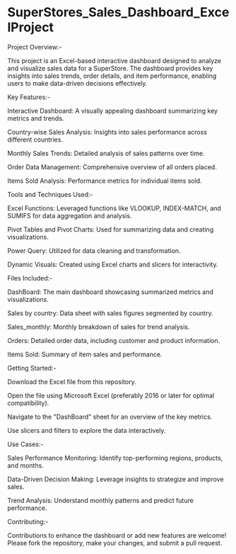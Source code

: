 # SuperStores_Sales_Dashboard_ExcelProject

Project Overview:-

This project is an Excel-based interactive dashboard designed to analyze and visualize sales data for a SuperStore. The dashboard provides key insights into sales trends, order details, and item performance, enabling users to make data-driven decisions effectively.


Key Features:-

Interactive Dashboard: A visually appealing dashboard summarizing key metrics and trends.

Country-wise Sales Analysis: Insights into sales performance across different countries.

Monthly Sales Trends: Detailed analysis of sales patterns over time.

Order Data Management: Comprehensive overview of all orders placed.

Items Sold Analysis: Performance metrics for individual items sold.


Tools and Techniques Used:-

Excel Functions: Leveraged functions like VLOOKUP, INDEX-MATCH, and SUMIFS for data aggregation and analysis.

Pivot Tables and Pivot Charts: Used for summarizing data and creating visualizations.

Power Query: Utilized for data cleaning and transformation.

Dynamic Visuals: Created using Excel charts and slicers for interactivity.


Files Included:-

DashBoard: The main dashboard showcasing summarized metrics and visualizations.

Sales by country: Data sheet with sales figures segmented by country.

Sales_monthly: Monthly breakdown of sales for trend analysis.

Orders: Detailed order data, including customer and product information.

Items Sold: Summary of item sales and performance.


Getting Started:-

Download the Excel file from this repository.

Open the file using Microsoft Excel (preferably 2016 or later for optimal compatibility).

Navigate to the "DashBoard" sheet for an overview of the key metrics.

Use slicers and filters to explore the data interactively.


Use Cases:-

Sales Performance Monitoring: Identify top-performing regions, products, and months.

Data-Driven Decision Making: Leverage insights to strategize and improve sales.

Trend Analysis: Understand monthly patterns and predict future performance.


Contributing:-

Contributions to enhance the dashboard or add new features are welcome! Please fork the repository, make your changes, and submit a pull request.

